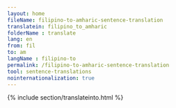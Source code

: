 ```yaml
---
layout: home
fileName: filipino-to-amharic-sentence-translation
translatein: filipino_to_amharic
folderName : translate
lang: en
from: fil
to: am
langName : filipino-to
permalink: /filipino-to-amharic-sentence-translation
tool: sentence-translations
nointernationalization: true
---
```

{% include section/translateinto.html %}
